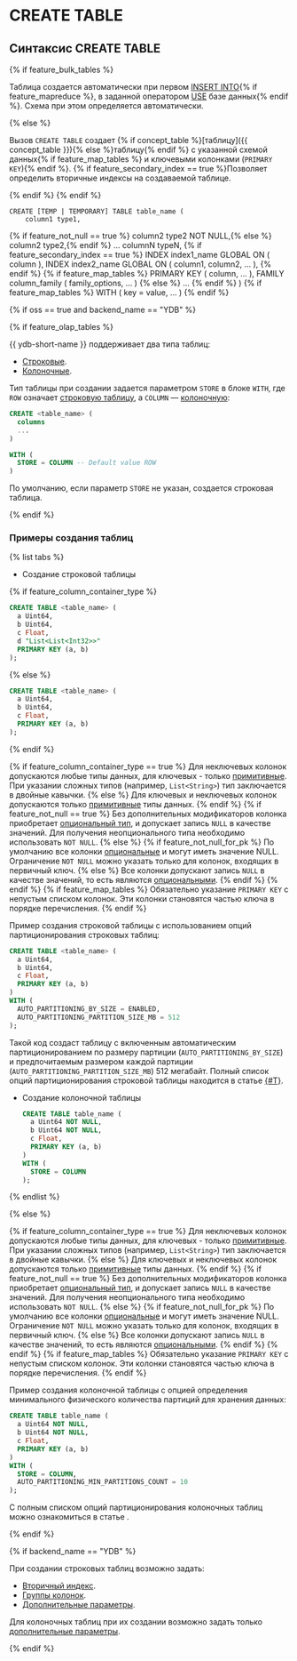 # CREATE TABLE

## Синтаксис CREATE TABLE

{% if feature_bulk_tables %}

Таблица создается автоматически при первом [INSERT INTO](insert_into.md){% if feature_mapreduce %}, в заданной оператором [USE](../use.md) базе данных{% endif %}. Схема при этом определяется автоматически.

{% else %}

Вызов `CREATE TABLE` создает {% if concept_table %}[таблицу]({{ concept_table }}){% else %}таблицу{% endif %} с указанной схемой данных{% if feature_map_tables %}  и ключевыми колонками (`PRIMARY KEY`){% endif %}. {% if feature_secondary_index == true %}Позволяет определить вторичные индексы на создаваемой таблице.

{% endif %}
{% endif %}

    CREATE [TEMP | TEMPORARY] TABLE table_name (
        column1 type1,
{% if feature_not_null == true %}        column2 type2 NOT NULL,{% else %}        column2 type2,{% endif %}
        ...
        columnN typeN,
{% if feature_secondary_index == true %}
        INDEX index1_name GLOBAL ON ( column ),
        INDEX index2_name GLOBAL ON ( column1, column2, ... ),
{% endif %}
{% if feature_map_tables %}
        PRIMARY KEY ( column, ... ),
        FAMILY column_family ( family_options, ... )
{% else %}
        ...
{% endif %}
    )
{% if feature_map_tables %}
    WITH ( key = value, ... )
{% endif %}

{% if oss == true and backend_name == "YDB" %}

{% if feature_olap_tables %}

{{ ydb-short-name }} поддерживает два типа таблиц:

* [Строковые](../../../../concepts/datamodel/table.md#row-oriented-tables).
* [Колоночные](../../../../concepts/datamodel/table.md#column-oriented-tables).

Тип таблицы при создании задается параметром `STORE` в блоке `WITH`, где `ROW` означает [строковую таблицу](../../../../concepts/datamodel/table.md#row-oriented-tables), а `COLUMN` — [колоночную](../../../../concepts/datamodel/table.md#column-oriented-tables):
```sql
CREATE <table_name> (
  columns 
  ...
)

WITH (
  STORE = COLUMN -- Default value ROW
)
```
По умолчанию, если параметр `STORE` не указан, создается строковая таблица.

{% endif %}

### Примеры создания таблиц

{% list tabs %}

- Создание строковой таблицы

{% if feature_column_container_type %}
  ```sql
  CREATE TABLE <table_name> (
    a Uint64,
    b Uint64,
    c Float,
    d "List<List<Int32>>" 
    PRIMARY KEY (a, b)
  );
  ```
{% else %}
  ```sql
  CREATE TABLE <table_name> (
    a Uint64,
    b Uint64,
    c Float,
    PRIMARY KEY (a, b)
  );
  ```
{% endif %}
   

  {% if feature_column_container_type == true %}
  Для неключевых колонок допускаются любые типы данных, для ключевых - только [примитивные](../../types/primitive.md). При указании сложных типов (например, `List<String>`) тип заключается в двойные кавычки.
  {% else %}
  Для ключевых и неключевых колонок допускаются только [примитивные](../../types/primitive.md) типы данных.
  {% endif %}
  {% if feature_not_null == true %}
  Без дополнительных модификаторов колонка приобретает [опциональный тип](../../types/optional.md), и допускает запись `NULL` в качестве значений. Для получения неопционального типа необходимо использовать `NOT NULL`.
  {% else %}
  {% if feature_not_null_for_pk %}
  По умолчанию все колонки [опциональные](../../types/optional.md) и могут иметь значение NULL. Ограничение `NOT NULL` можно указать только для колонок, входящих в первичный ключ.
  {% else %}
  Все колонки допускают запись `NULL` в качестве значений, то есть являются [опциональными](../../types/optional.md).
  {% endif %}
  {% endif %}
  {% if feature_map_tables %}
  Обязательно указание `PRIMARY KEY` с непустым списком колонок. Эти колонки становятся частью ключа в порядке перечисления.
  {% endif %}

  Пример создания строковой таблицы с использованием опций партиционирования строковых таблиц:
  ```sql
  CREATE TABLE <table_name> (
    a Uint64,
    b Uint64,
    c Float,
    PRIMARY KEY (a, b)
  )
  WITH (
    AUTO_PARTITIONING_BY_SIZE = ENABLED,
    AUTO_PARTITIONING_PARTITION_SIZE_MB = 512
  );
  ```

  Такой код создаст таблицу с включенным автоматическим партиционированием по размеру партиции (`AUTO_PARTITIONING_BY_SIZE`) и предпочитаемым размером каждой партиции (`AUTO_PARTITIONING_PARTITION_SIZE_MB`) 512 мегабайт. Полный список опций партиционирования строковой таблицы находится в статье [{#T}](../../../../concepts/datamodel/table.md#partitioning_row_table).

- Создание колоночной таблицы

  ```sql
  CREATE TABLE table_name (
    a Uint64 NOT NULL,
    b Uint64 NOT NULL,
    c Float,
    PRIMARY KEY (a, b)
  )
  WITH (
    STORE = COLUMN
  );
  ```  

{% endlist %}

{% else %}

{% if feature_column_container_type == true %}
Для неключевых колонок допускаются любые типы данных, для ключевых - только [примитивные](../../types/primitive.md). При указании сложных типов (например, `List<String>`) тип заключается в двойные кавычки.
{% else %}
Для ключевых и неключевых колонок допускаются только [примитивные](../../types/primitive.md) типы данных.
{% endif %}
{% if feature_not_null == true %}
Без дополнительных модификаторов колонка приобретает [опциональный тип](../../types/optional.md), и допускает запись `NULL` в качестве значений. Для получения неопционального типа необходимо использовать `NOT NULL`.
{% else %}
{% if feature_not_null_for_pk %}
По умолчанию все колонки [опциональные](../../types/optional.md) и могут иметь значение NULL. Ограничение `NOT NULL` можно указать только для колонок, входящих в первичный ключ.
{% else %}
Все колонки допускают запись `NULL` в качестве значений, то есть являются [опциональными](../../types/optional.md).
{% endif %}
{% endif %}
{% if feature_map_tables %}
Обязательно указание `PRIMARY KEY` с непустым списком колонок. Эти колонки становятся частью ключа в порядке перечисления.
{% endif %}

Пример создания колоночной таблицы с опцией определения минимального физического количества партиций для хранения данных:
```sql
CREATE TABLE table_name (
  a Uint64 NOT NULL,
  b Uint64 NOT NULL,
  c Float,
  PRIMARY KEY (a, b)
)
WITH (
  STORE = COLUMN,
  AUTO_PARTITIONING_MIN_PARTITIONS_COUNT = 10
);
```

С полным списком опций партиционирования колоночных таблиц можно ознакомиться в статье .

{% endif %}

{% if backend_name == "YDB" %}

При создании строковых таблиц возможно задать:
* [Вторичный индекс](secondary_index.md).
* [Группы колонок](family.md).
* [Дополнительные параметры](with.md).

Для колоночных таблиц при их создании возможно задать только [дополнительные параметры](with.md).

{% endif %}

